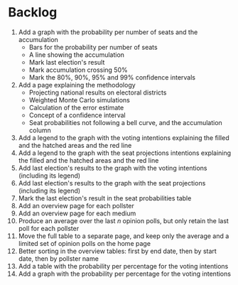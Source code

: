 # Backlog

1. Add a graph with the probability per number of seats and the accumulation
   + Bars for the probability per number of seats
   + A line showing the accumulation
   + Mark last election's result
   + Mark accumulation crossing 50%
   + Mark the 80%, 90%, 95% and 99% confidence intervals
1. Add a page explaining the methodology
   + Projecting national results on electoral districts
   + Weighted Monte Carlo simulations
   + Calculation of the error estimate
   + Concept of a confidence interval
   + Seat probabilities not following a bell curve, and the accumulation column
1. Add a legend to the graph with the voting intentions explaining the filled
   and the hatched areas and the red line
1. Add a legend to the graph with the seat projections intentions explaining the
   filled and the hatched areas and the red line
1. Add last election's results to the graph with the voting intentions
   (including its legend)
1. Add last election's results to the graph with the seat projections (including
   its legend)
1. Mark the last election's result in the seat probabilities table
1. Add an overview page for each pollster
1. Add an overview page for each medium
1. Produce an average over the last *n* opinion polls, but only retain the last
   poll for each pollster
1. Move the full table to a separate page, and keep only the average and a
   limited set of opinion polls on the home page
1. Better sorting in the overview tables: first by end date, then by start date,
   then by pollster name
1. Add a table with the probability per percentage for the voting intentions
1. Add a graph with the probability per percentage for the voting intentions
